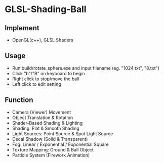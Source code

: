 # GLSL-Shading-Ball
## Implement
* OpenGL(c++), GLSL Shaders

## Usage
* Run build/rotate_sphere.exe and input filename (eg. "1024.txt", "8.txt")
* Click "b"/"B" on keyboard to begin
* Right click to stop/move the ball
* Left click to edit setting

## Function
* Camera (Viewer) Movement
* Object Translation & Rotation
* Shader-Based Shading & Lighting
* Shading: Flat & Smooth Shading
* Light Sources: Point Source & Spot Light Source
* Decal Shadow (Solid & Transparent)
* Fog: Linear / Exponential / Exponential Square
* Texture Mapping: Ground & Ball Object
* Particle System (Firework Animation)

